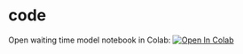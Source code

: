 # code
Open waiting time model notebook in Colab:
[![Open In Colab](https://colab.research.google.com/assets/colab-badge.svg)](https://github.com/HeathenToaster/code/blob/master/VIGOR-RewardHistorySHOWTIME.ipynb)

